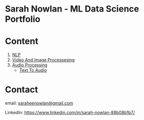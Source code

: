 # Sarah Nowlan - ML Data Science Portfolio


# Content
1. [NLP](https://github.com/sarah-nowlan/ML-Data-Science-/tree/main/NLP)
2. [Video And Image Processesing](https://github.com/sarah-nowlan/ML-Data-Science-/tree/main/Video%20and%20Image%20Processing)
3. [Audio Processing](https://github.com/sarah-nowlan/ML-Data-Science-/tree/main/Audio%20Processing)
    - [Text To Audio](https://github.com/sarah-nowlan/ML-Data-Science-/blob/main/Audio%20Processing/Pdf_AudioBook.ipynb)


# Contact
email: saraheenowlan@gmail.com 

LinkedIn: https://www.linkedin.com/in/sarah-nowlan-88b08b1b7/
